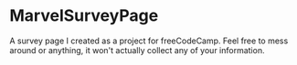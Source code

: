# MarvelSurveyPage

A survey page I created as a project for freeCodeCamp. Feel free to mess around or anything, it won't actually collect any of your information. 
